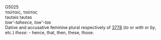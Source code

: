 <body>
  <p>G5025<br>  ταύταις, ταύτας  <br> tautais  tautas  <br><i>tow‘-taheece,</i> <i>tow‘-tas </i><br>Dative and accusative feminine plural respectively of <a href="g3778.htm">3778</a>  (<i>to</i> or <i>with</i> or <i>by</i>, etc.) <i>these:</i> - hence, that, then, these, those.<br></p>
 </body>